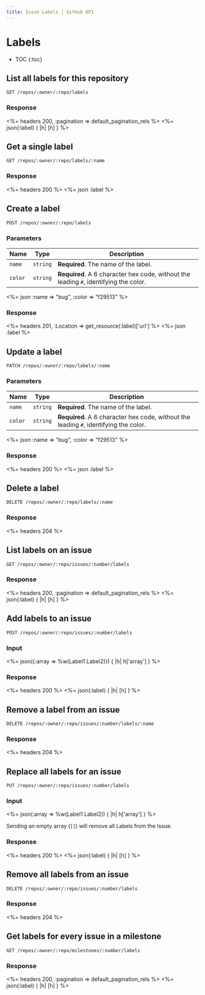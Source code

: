 ```yaml
---
title: Issue Labels | GitHub API
---
```


# Labels

* TOC
{:toc}

## List all labels for this repository

    GET /repos/:owner/:repo/labels

### Response

<%= headers 200, :pagination => default_pagination_rels %>
<%= json(:label) { |h| [h] } %>

## Get a single label

    GET /repos/:owner/:repo/labels/:name

### Response

<%= headers 200 %>
<%= json :label %>

## Create a label

    POST /repos/:owner/:repo/labels

### Parameters

Name | Type | Description
-----|------|--------------
`name`|`string` | **Required**. The name of the label.
`color`|`string` |**Required**.  A 6 character hex code, without the leading `#`, identifying the color.


<%= json :name => "bug", :color => "f29513" %>

### Response

<%= headers 201, :Location => get_resource(:label)['url'] %>
<%= json :label %>

## Update a label

    PATCH /repos/:owner/:repo/labels/:name

### Parameters

Name | Type | Description
-----|------|--------------
`name`|`string` | **Required**. The name of the label.
`color`|`string` |**Required**.  A 6 character hex code, without the leading `#`, identifying the color.


<%= json :name => "bug", :color => "f29513" %>

### Response

<%= headers 200 %>
<%= json :label %>

## Delete a label

    DELETE /repos/:owner/:repo/labels/:name

### Response

<%= headers 204 %>

## List labels on an issue

    GET /repos/:owner/:repo/issues/:number/labels

### Response

<%= headers 200, :pagination => default_pagination_rels %>
<%= json(:label) { |h| [h] } %>

## Add labels to an issue

    POST /repos/:owner/:repo/issues/:number/labels

### Input

<%= json({:array => %w(Label1 Label2)}) { |h| h['array'] } %>

### Response

<%= headers 200 %>
<%= json(:label) { |h| [h] } %>

## Remove a label from an issue

    DELETE /repos/:owner/:repo/issues/:number/labels/:name

### Response

<%= headers 204 %>

## Replace all labels for an issue

    PUT /repos/:owner/:repo/issues/:number/labels

### Input

<%= json(:array => %w(Label1 Label2)) { |h| h['array'] } %>

Sending an empty array (`[]`) will remove all Labels from the Issue.

### Response

<%= headers 200 %>
<%= json(:label) { |h| [h] } %>

## Remove all labels from an issue

    DELETE /repos/:owner/:repo/issues/:number/labels

### Response

<%= headers 204 %>

## Get labels for every issue in a milestone

    GET /repos/:owner/:repo/milestones/:number/labels

### Response

<%= headers 200, :pagination => default_pagination_rels %>
<%= json(:label) { |h| [h] } %>
